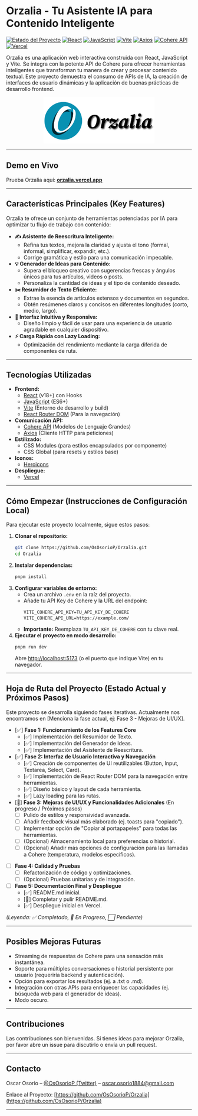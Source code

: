 # Orzalia - Tu Asistente IA para Contenido Inteligente

[![Estado del Proyecto](https://img.shields.io/badge/Estado-En%20Desarrollo-yellowgreen)](https://github.com/OsOsorioP/Orzalia)
[![React](https://img.shields.io/badge/React-18.x-61DAFB?logo=react&logoColor=white)](https://reactjs.org/)
[![JavaScript](https://img.shields.io/badge/JavaScript-ES6+-F7DF1E?logo=javascript&logoColor=black)](https://developer.mozilla.org/es/docs/Web/JavaScript)
[![Vite](https://img.shields.io/badge/Vite-5.x-646CFF?logo=vite&logoColor=white)](https://vitejs.dev/)
[![Axios](https://img.shields.io/badge/Axios-1.x-5A29E4?logo=axios&logoColor=white)](https://axios-http.com/)
[![Cohere API](https://img.shields.io/badge/Cohere%20API-Integrada-FF4F00)](https://cohere.com/)
[![Vercel](https://img.shields.io/badge/Desplegado%20en-Vercel-black?logo=vercel&logoColor=white)](https://orzalia.vercel.app/)

Orzalia es una aplicación web interactiva construida con React, JavaScript y Vite. Se integra con la potente API de Cohere para ofrecer herramientas inteligentes que transforman tu manera de crear y procesar contenido textual. Este proyecto demuestra el consumo de APIs de IA, la creación de interfaces de usuario dinámicas y la aplicación de buenas prácticas de desarrollo frontend.

<p align="center">
  <img src="https://github.com/OsOsorioP/Orzalia/blob/main/src/assets/Logo.png?raw=true" alt="Logo de Orzalia" width="300"/>
</p>
<!-- <p align="center">
  <img src="URL_A_TU_GIF_DEMO.gif" alt="Demostración de Orzalia en acción" width="700"/>
</p> -->

---

## Demo en Vivo

Prueba Orzalia aquí: **[orzalia.vercel.app](https://orzalia.vercel.app/)**

---

## Características Principales (Key Features)

Orzalia te ofrece un conjunto de herramientas potenciadas por IA para optimizar tu flujo de trabajo con contenido:

*   **✍️ Asistente de Reescritura Inteligente:**
    *   Refina tus textos, mejora la claridad y ajusta el tono (formal, informal, simplificar, expandir, etc.).
    *   Corrige gramática y estilo para una comunicación impecable.
*   **💡 Generador de Ideas para Contenido:**
    *   Supera el bloqueo creativo con sugerencias frescas y ángulos únicos para tus artículos, videos o posts.
    *   Personaliza la cantidad de ideas y el tipo de contenido deseado.
*   **✂️ Resumidor de Texto Eficiente:**
    *   Extrae la esencia de artículos extensos y documentos en segundos.
    *   Obtén resúmenes claros y concisos en diferentes longitudes (corto, medio, largo).
*   **🎨 Interfaz Intuitiva y Responsiva:**
    *   Diseño limpio y fácil de usar para una experiencia de usuario agradable en cualquier dispositivo.
*   **⚡ Carga Rápida con Lazy Loading:**
    *   Optimización del rendimiento mediante la carga diferida de componentes de ruta.

---

## Tecnologías Utilizadas

*   **Frontend:**
    *   [React](https://reactjs.org/) (v18+) con Hooks
    *   [JavaScript](https://developer.mozilla.org/es/docs/Web/JavaScript) (ES6+)
    *   [Vite](https://vitejs.dev/) (Entorno de desarrollo y build)
    *   [React Router DOM](https://reactrouter.com/) (Para la navegación)
*   **Comunicación API:**
    *   [Cohere API](https://cohere.com/) (Modelos de Lenguaje Grandes)
    *   [Axios](https://axios-http.com/) (Cliente HTTP para peticiones)
*   **Estilizado:**
    *   CSS Modules (para estilos encapsulados por componente)
    *   CSS Global (para resets y estilos base)
*   **Iconos:**
    *   [Heroicons](https://heroicons.com/)
*   **Despliegue:**
    *   [Vercel](https://vercel.com/)

---

## Cómo Empezar (Instrucciones de Configuración Local)

Para ejecutar este proyecto localmente, sigue estos pasos:

1.  **Clonar el repositorio:**
    ```bash
    git clone https://github.com/OsOsorioP/Orzalia.git
    cd Orzalia
    ```
2.  **Instalar dependencias:**
    ```bash
    pnpm install
    ```
3.  **Configurar variables de entorno:**
    *   Crea un archivo `.env` en la raíz del proyecto.
    *   Añade tu API Key de Cohere y la URL del endpoint:
        ```env
        VITE_COHERE_API_KEY=TU_API_KEY_DE_COHERE
        VITE_COHERE_API_URL=https://example.com/
        ```
    *   **Importante:** Reemplaza `TU_API_KEY_DE_COHERE` con tu clave real.
4.  **Ejecutar el proyecto en modo desarrollo:**
    ```bash
    pnpm run dev
    ```
    Abre [http://localhost:5173](http://localhost:5173) (o el puerto que indique Vite) en tu navegador.

---

## Hoja de Ruta del Proyecto (Estado Actual y Próximos Pasos)

Este proyecto se desarrolla siguiendo fases iterativas. Actualmente nos encontramos en [Menciona la fase actual, ej: Fase 3 - Mejoras de UI/UX].

*   [✅] **Fase 1: Funcionamiento de los Features Core**
    *   [✅] Implementación del Resumidor de Texto.
    *   [✅] Implementación del Generador de Ideas.
    *   [✅] Implementación del Asistente de Reescritura.
*   [✅] **Fase 2: Interfaz de Usuario Interactiva y Navegación**
    *   [✅] Creación de componentes de UI reutilizables (Button, Input, Textarea, Select, Card).
    *   [✅] Implementación de React Router DOM para la navegación entre herramientas.
    *   [✅] Diseño básico y layout de cada herramienta.
    *   [✅] Lazy loading para las rutas.
*   [🚧] **Fase 3: Mejoras de UI/UX y Funcionalidades Adicionales** (En progreso / Próximos pasos)
    *   [ ] Pulido de estilos y responsividad avanzada.
    *   [ ] Añadir feedback visual más elaborado (ej. toasts para "copiado").
    *   [ ] Implementar opción de "Copiar al portapapeles" para todas las herramientas.
    *   [ ] (Opcional) Almacenamiento local para preferencias o historial.
    *   [ ] (Opcional) Añadir más opciones de configuración para las llamadas a Cohere (temperatura, modelos específicos).
*   [ ] **Fase 4: Calidad y Pruebas**
    *   [ ] Refactorización de código y optimizaciones.
    *   [ ] (Opcional) Pruebas unitarias y de integración.
*   [ ] **Fase 5: Documentación Final y Despliegue**
    *   [✅] README.md inicial.
    *   [🚧] Completar y pulir README.md.
    *   [✅] Despliegue inicial en Vercel.

*(Leyenda: ✅ Completado, 🚧 En Progreso, ⬜ Pendiente)*

---

## Posibles Mejoras Futuras

*   Streaming de respuestas de Cohere para una sensación más instantánea.
*   Soporte para múltiples conversaciones o historial persistente por usuario (requeriría backend y autenticación).
*   Opción para exportar los resultados (ej. a .txt o .md).
*   Integración con otras APIs para enriquecer las capacidades (ej. búsqueda web para el generador de ideas).
*   Modo oscuro.

---

## Contribuciones

Las contribuciones son bienvenidas. Si tienes ideas para mejorar Orzalia, por favor abre un issue para discutirlo o envía un pull request.

---

## Contacto

Oscar Osorio – [@OsOsorioP (Twitter)](https://twitter.com/OsOsorioP) – [oscar.osorio1884@gmail.com](mailto:oscar.osorio1884@gmail.com)

Enlace al Proyecto: [https://github.com/OsOsorioP/Orzalia](https://github.com/OsOsorioP/Orzalia)

---

